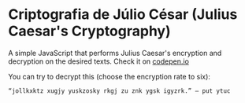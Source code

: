 # Criptografia de Júlio César (Julius Caesar's Cryptography)

A simple JavaScript that performs Julius Caesar's encryption and decryption on the desired texts. Check it on [codepen.io](https://codepen.io/iagocalazans/full/RwwOPPm)

You can try to decrypt this (choose the encryption rate to six): 

```
“jollkxktz xugjy yuskzosky rkgj zu znk ygsk igyzrk.” — put ytuc
